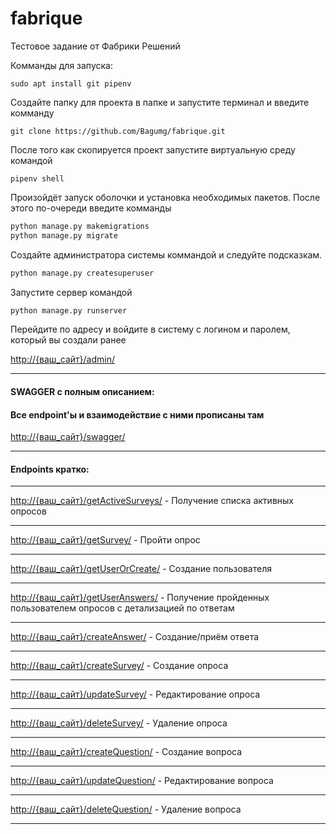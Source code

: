 # fabrique
Тестовое задание от Фабрики Решений


Комманды для запуска:
```
sudo apt install git pipenv
```

Создайте папку для проекта в папке и запустите терминал и введите комманду
```
git clone https://github.com/Bagumg/fabrique.git
```
После того как скопируется проект запустите виртуальную среду командой 
```
pipenv shell
```
Произойдёт запуск оболочки и установка необходимых пакетов.
После этого по-очереди введите комманды
```python
python manage.py makemigrations
python manage.py migrate
```
Создайте администратора системы коммандой и следуйте подсказкам.
```python
python manage.py createsuperuser
```
Запустите сервер командой
```python
python manage.py runserver
```
Перейдите по адресу и войдите в систему с логином и паролем, который вы создали ранее

<http://{ваш_сайт}/admin/>

---

#### SWAGGER с полным описанием:

#### Все endpoint'ы и взаимодействие с ними прописаны там

<http://{ваш_сайт}/swagger/>

---

#### Endpoints кратко:

---

<http://{ваш_сайт}/getActiveSurveys/> - Получение списка активных опросов

---

<http://{ваш_сайт}/getSurvey/> - Пройти опрос

---

<http://{ваш_сайт}/getUserOrCreate/> - Создание пользователя

---

<http://{ваш_сайт}/getUserAnswers/> - Получение пройденных пользователем опросов с детализацией по ответам


---

<http://{ваш_сайт}/createAnswer/> - Создание/приём ответа

---

<http://{ваш_сайт}/createSurvey/> - Создание опроса

---

<http://{ваш_сайт}/updateSurvey/> - Редактирование опроса

---

<http://{ваш_сайт}/deleteSurvey/> - Удаление опроса

---

<http://{ваш_сайт}/createQuestion/> - Создание вопроса

---

<http://{ваш_сайт}/updateQuestion/> - Редактирование вопроса

---


<http://{ваш_сайт}/deleteQuestion/> - Удаление вопроса

---
